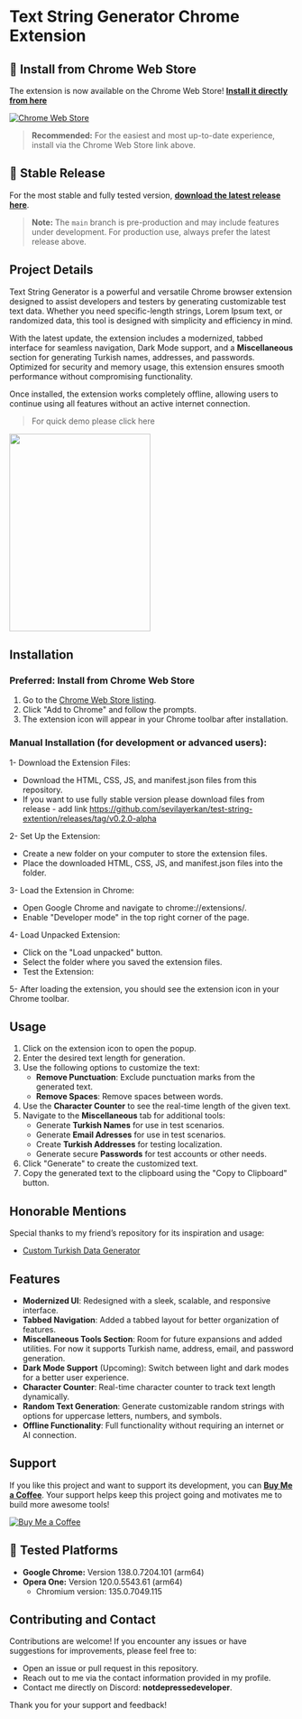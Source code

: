 # Text String Generator Chrome Extension

## 🛒 Install from Chrome Web Store

The extension is now available on the Chrome Web Store! [**Install it directly from here**](<https://chromewebstore.google.com/detail/test-string-generator/dncchfcbdengdgodhbjmakoaiildjigl?authuser=0&hl=tr>)

[![Chrome Web Store](https://img.shields.io/chrome-web-store/v/dncchfcbdengdgodhbjmakoaiildjigl?style=for-the-badge&logo=google-chrome)](<https://chromewebstore.google.com/detail/test-string-generator/dncchfcbdengdgodhbjmakoaiildjigl?authuser=0&hl=tr>)

> **Recommended:** For the easiest and most up-to-date experience, install via the Chrome Web Store link above.

## 🚀 Stable Release

For the most stable and fully tested version, [**download the latest release here**](https://github.com/sevilayerkan/test-string-extention/releases/tag/1.0.1).

> **Note:** The `main` branch is pre-production and may include features under development. For production use, always prefer the latest release above.

## Project Details

Text String Generator is a powerful and versatile Chrome browser extension designed to assist developers and testers by generating customizable test text data. Whether you need specific-length strings, Lorem Ipsum text, or randomized data, this tool is designed with simplicity and efficiency in mind. 

With the latest update, the extension includes a modernized, tabbed interface for seamless navigation, Dark Mode support, and a **Miscellaneous** section for generating Turkish names, addresses, and passwords. Optimized for security and memory usage, this extension ensures smooth performance without compromising functionality.

Once installed, the extension works completely offline, allowing users to continue using all features without an active internet connection.

> For quick demo please click here
<img src="https://github.com/user-attachments/assets/cdfbb4df-f148-4ab2-bc51-e5199f01368a" width="250" height="350"/>

## Installation

### Preferred: Install from Chrome Web Store

1. Go to the [Chrome Web Store listing](<CHROME_WEB_STORE_URL_PLACEHOLDER>).
2. Click "Add to Chrome" and follow the prompts.
3. The extension icon will appear in your Chrome toolbar after installation.

### Manual Installation (for development or advanced users):

1- Download the Extension Files:

- Download the HTML, CSS, JS, and manifest.json files from this repository.
- If you want to use fully stable version please download files from release - add link  https://github.com/sevilayerkan/test-string-extention/releases/tag/v0.2.0-alpha

2- Set Up the Extension:

- Create a new folder on your computer to store the extension files.
- Place the downloaded HTML, CSS, JS, and manifest.json files into the folder.

3- Load the Extension in Chrome:

- Open Google Chrome and navigate to chrome://extensions/.
- Enable "Developer mode" in the top right corner of the page.

4- Load Unpacked Extension:

- Click on the "Load unpacked" button.
- Select the folder where you saved the extension files.
- Test the Extension:

5- After loading the extension, you should see the extension icon in your Chrome toolbar.

## Usage

1. Click on the extension icon to open the popup.
2. Enter the desired text length for generation.
3. Use the following options to customize the text:
   - **Remove Punctuation**: Exclude punctuation marks from the generated text.
   - **Remove Spaces**: Remove spaces between words.
4. Use the **Character Counter** to see the real-time length of the given text.
5. Navigate to the **Miscellaneous** tab for additional tools:
   - Generate **Turkish Names** for use in test scenarios.
   - Generate **Email Adresses** for use in test scenarios.
   - Create **Turkish Addresses** for testing localization.
   - Generate secure **Passwords** for test accounts or other needs.
6. Click "Generate" to create the customized text.
7. Copy the generated text to the clipboard using the "Copy to Clipboard" button.

## Honorable Mentions

Special thanks to my friend’s repository for its inspiration and usage: 

- [Custom Turkish Data Generator](https://github.com/tw4/responserun-mock)

## Features

- **Modernized UI**: Redesigned with a sleek, scalable, and responsive interface.
- **Tabbed Navigation**: Added a tabbed layout for better organization of features.
- **Miscellaneous Tools Section**: Room for future expansions and added utilities. For now it supports Turkish name, address, email, and password generation.
- **Dark Mode Support** (Upcoming): Switch between light and dark modes for a better user experience. 
- **Character Counter**: Real-time character counter to track text length dynamically.
- **Random Text Generation**: Generate customizable random strings with options for uppercase letters, numbers, and symbols.
- **Offline Functionality**: Full functionality without requiring an internet or AI connection.

## Support

If you like this project and want to support its development, you can **[Buy Me a Coffee](https://buymeacoffee.com/notdepressedeveloper)**. Your support helps keep this project going and motivates me to build more awesome tools!

[![Buy Me a Coffee](https://img.shields.io/badge/Buy%20Me%20a%20Coffee-Support-yellow?style=for-the-badge&logo=buy-me-a-coffee)](https://buymeacoffee.com/notdepressedeveloper)

## 🧪 Tested Platforms

- **Google Chrome:** Version 138.0.7204.101 (arm64)
- **Opera One:** Version 120.0.5543.61 (arm64)
  - Chromium version: 135.0.7049.115

## Contributing and Contact

Contributions are welcome! If you encounter any issues or have suggestions for improvements, please feel free to:

- Open an issue or pull request in this repository.
- Reach out to me via the contact information provided in my profile.
- Contact me directly on Discord: **notdepressedeveloper**.

Thank you for your support and feedback!
